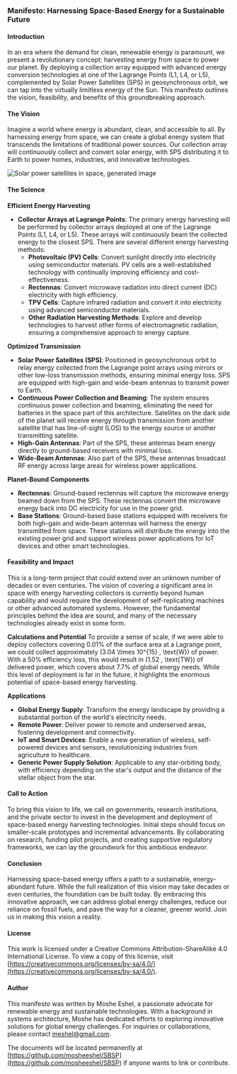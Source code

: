 ### Manifesto: Harnessing Space-Based Energy for a Sustainable Future

#### Introduction
In an era where the demand for clean, renewable energy is paramount, we present a revolutionary concept: harvesting energy from space to power our planet. By deploying a collection array equipped with advanced energy conversion technologies at one of the Lagrange Points (L1, L4, or L5), complemented by Solar Power Satellites (SPS) in geosynchronous orbit, we can tap into the virtually limitless energy of the Sun. This manifesto outlines the vision, feasibility, and benefits of this groundbreaking approach.

#### The Vision
Imagine a world where energy is abundant, clean, and accessible to all. By harnessing energy from space, we can create a global energy system that transcends the limitations of traditional power sources. Our collection array will continuously collect and convert solar energy, with SPS distributing it to Earth to power homes, industries, and innovative technologies.

![Solar power satellites in space, generated image](http://url/to/img.png)

#### The Science
**Efficient Energy Harvesting**
- **Collector Arrays at Lagrange Points**: The primary energy harvesting will be performed by collector arrays deployed at one of the Lagrange Points (L1, L4, or L5). These arrays will continuously beam the collected energy to the closest SPS. There are several different energy harvesting methods:
  - **Photovoltaic (PV) Cells**: Convert sunlight directly into electricity using semiconductor materials. PV cells are a well-established technology with continually improving efficiency and cost-effectiveness.
  - **Rectennas**: Convert microwave radiation into direct current (DC) electricity with high efficiency.
  - **TPV Cells**: Capture infrared radiation and convert it into electricity using advanced semiconductor materials.
  - **Other Radiation Harvesting Methods**: Explore and develop technologies to harvest other forms of electromagnetic radiation, ensuring a comprehensive approach to energy capture.

**Optimized Transmission**
- **Solar Power Satellites (SPS)**: Positioned in geosynchronous orbit to relay energy collected from the Lagrange point arrays using mirrors or other low-loss transmission methods, ensuring minimal energy loss. SPS are equipped with high-gain and wide-beam antennas to transmit power to Earth.
- **Continuous Power Collection and Beaming**: The system ensures continuous power collection and beaming, eliminating the need for batteries in the space part of this architecture. Satellites on the dark side of the planet will receive energy through transmission from another satellite that has line-of-sight (LOS) to the energy source or another transmitting satellite.
- **High-Gain Antennas**: Part of the SPS, these antennas beam energy directly to ground-based receivers with minimal loss.
- **Wide-Beam Antennas**: Also part of the SPS, these antennas broadcast RF energy across large areas for wireless power applications.

**Planet-Bound Components**
- **Rectennas**: Ground-based rectennas will capture the microwave energy beamed down from the SPS. These rectennas convert the microwave energy back into DC electricity for use in the power grid.
- **Base Stations**: Ground-based base stations equipped with receivers for both high-gain and wide-beam antennas will harness the energy transmitted from space. These stations will distribute the energy into the existing power grid and support wireless power applications for IoT devices and other smart technologies.

#### Feasibility and Impact
This is a long-term project that could extend over an unknown number of decades or even centuries. The vision of covering a significant area in space with energy harvesting collectors is currently beyond human capability and would require the development of self-replicating machines or other advanced automated systems. However, the fundamental principles behind the idea are sound, and many of the necessary technologies already exist in some form.

**Calculations and Potential**
To provide a sense of scale, if we were able to deploy collectors covering 0.01% of the surface area at a Lagrange point, we could collect approximately \(3.04 \times 10^{15} \, \text{W}\) of power. With a 50% efficiency loss, this would result in \(1.52 \, \text{TW}\) of delivered power, which covers about 7.7% of global energy needs. While this level of deployment is far in the future, it highlights the enormous potential of space-based energy harvesting.

**Applications**
- **Global Energy Supply**: Transform the energy landscape by providing a substantial portion of the world's electricity needs.
- **Remote Power**: Deliver power to remote and underserved areas, fostering development and connectivity.
- **IoT and Smart Devices**: Enable a new generation of wireless, self-powered devices and sensors, revolutionizing industries from agriculture to healthcare.
- **Generic Power Supply Solution**: Applicable to any star-orbiting body, with efficiency depending on the star's output and the distance of the stellar object from the star.

#### Call to Action
To bring this vision to life, we call on governments, research institutions, and the private sector to invest in the development and deployment of space-based energy harvesting technologies. Initial steps should focus on smaller-scale prototypes and incremental advancements. By collaborating on research, funding pilot projects, and creating supportive regulatory frameworks, we can lay the groundwork for this ambitious endeavor.

#### Conclusion
Harnessing space-based energy offers a path to a sustainable, energy-abundant future. While the full realization of this vision may take decades or even centuries, the foundation can be built today. By embracing this innovative approach, we can address global energy challenges, reduce our reliance on fossil fuels, and pave the way for a cleaner, greener world. Join us in making this vision a reality.

#### License
This work is licensed under a Creative Commons Attribution-ShareAlike 4.0 International License. To view a copy of this license, visit [https://creativecommons.org/licenses/by-sa/4.0/](https://creativecommons.org/licenses/by-sa/4.0/).

#### Author
This manifesto was written by Moshe Eshel, a passionate advocate for renewable energy and sustainable technologies. With a background in systems architecture, Moshe has dedicated efforts to exploring innovative solutions for global energy challenges. For inquiries or collaborations, please contact meshel@gmail.com.

The documents will be located permanently at [https://github.com/mosheeshel/SBSP](https://github.com/mosheeshel/SBSP) if anyone wants to link or contribute.
